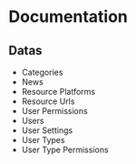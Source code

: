 # Documentation

## Datas
* Categories
* News
* Resource Platforms
* Resource Urls
* User Permissions
* Users
* User Settings
* User Types
* User Type Permissions

